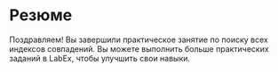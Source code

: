 # Резюме

Поздравляем! Вы завершили практическое занятие по поиску всех индексов совпадений. Вы можете выполнить больше практических заданий в LabEx, чтобы улучшить свои навыки.
